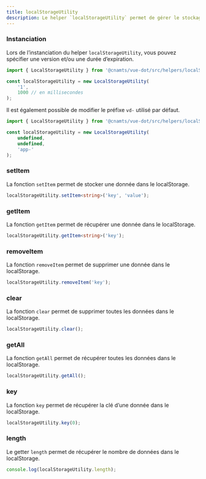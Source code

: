 ```yaml
---
title: localStorageUtility
description: Le helper `localStorageUtility` permet de gérer le stockage de données dans le localStorage avec du versioning et de l’expiration.
---
```


<doc-tabs>

<doc-tab-item label="Utilisation">

### Instanciation

Lors de l’instanciation du helper `localStorageUtility`, vous pouvez spécifier une version et/ou une durée d’expiration.

```ts
import { LocalStorageUtility } from '@cnamts/vue-dot/src/helpers/localStorageUtility';

const localStorageUtility = new LocalStorageUtility(
	'1',
	1000 // en millisecondes
);
```

Il est également possible de modifier le préfixe `vd-` utilisé par défaut.

```ts
import { LocalStorageUtility } from '@cnamts/vue-dot/src/helpers/localStorageUtility';

const localStorageUtility = new LocalStorageUtility(
	undefined,
	undefined,
	'app-'
);
```

### setItem

La fonction `setItem` permet de stocker une donnée dans le localStorage.

```ts
localStorageUtility.setItem<string>('key', 'value');
```

### getItem

La fonction `getItem` permet de récupérer une donnée dans le localStorage.

```ts
localStorageUtility.getItem<string>('key');
```

### removeItem

La fonction `removeItem` permet de supprimer une donnée dans le localStorage.

```ts
localStorageUtility.removeItem('key');
```

### clear

La fonction `clear` permet de supprimer toutes les données dans le localStorage.

```ts
localStorageUtility.clear();
```

### getAll

La fonction `getAll` permet de récupérer toutes les données dans le localStorage.

```ts
localStorageUtility.getAll();
```

### key

La fonction `key` permet de récupérer la clé d’une donnée dans le localStorage.

```ts
localStorageUtility.key(0);
```

### length

Le getter `length` permet de récupérer le nombre de données dans le localStorage.

```ts
console.log(localStorageUtility.length);
```

</doc-tab-item>

<doc-tab-item label="API">
<doc-api name="helpers/localStorageUtility"></doc-api>
</doc-tab-item>

</doc-tabs>
